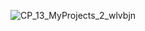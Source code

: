 ![CP_13_MyProjects_2_wlvbjn](https://github.com/user-attachments/assets/b35cb46a-2fb2-43f0-976a-b8067d03ca45)
